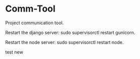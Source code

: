 # Comm-Tool
Project communication tool.

Restart the django server: sudo supervisorctl restart gunicorn.

Restart the node server: sudo supervisorctl restart node.


test
new 
